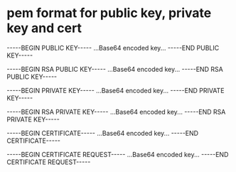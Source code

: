 # pem format for public key, private key and cert
-----BEGIN PUBLIC KEY-----
...Base64 encoded key...
-----END PUBLIC KEY-----

-----BEGIN RSA PUBLIC KEY-----
...Base64 encoded key...
-----END RSA PUBLIC KEY-----

-----BEGIN PRIVATE KEY-----
...Base64 encoded key...
-----END PRIVATE KEY-----

-----BEGIN RSA PRIVATE KEY-----
...Base64 encoded key...
-----END RSA PRIVATE KEY-----

-----BEGIN CERTIFICATE-----
...Base64 encoded key...
-----END CERTIFICATE-----

-----BEGIN CERTIFICATE REQUEST-----
...Base64 encoded key...
-----END CERTIFICATE REQUEST-----